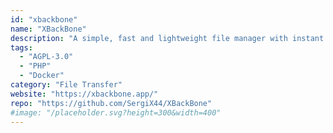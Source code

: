 ```yaml
---
id: "xbackbone"
name: "XBackBone"
description: "A simple, fast and lightweight file manager with instant sharing tools integration, like ShareX (a free and open-source screenshot utility for Windows)."
tags:
  - "AGPL-3.0"
  - "PHP"
  - "Docker"
category: "File Transfer"
website: "https://xbackbone.app/"
repo: "https://github.com/SergiX44/XBackBone"
#image: "/placeholder.svg?height=300&width=400"
---
```


